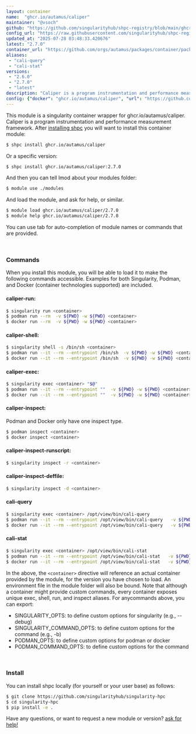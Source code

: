 ```yaml
---
layout: container
name:  "ghcr.io/autamus/caliper"
maintainer: "@vsoch"
github: "https://github.com/singularityhub/shpc-registry/blob/main/ghcr.io/autamus/caliper/container.yaml"
config_url: "https://raw.githubusercontent.com/singularityhub/shpc-registry/main/ghcr.io/autamus/caliper/container.yaml"
updated_at: "2025-07-28 03:48:33.420676"
latest: "2.7.0"
container_url: "https://github.com/orgs/autamus/packages/container/package/caliper"
aliases:
 - "cali-query"
 - "cali-stat"
versions:
 - "2.6.0"
 - "2.7.0"
 - "latest"
description: "Caliper is a program instrumentation and performance measurement framework."
config: {"docker": "ghcr.io/autamus/caliper", "url": "https://github.com/orgs/autamus/packages/container/package/caliper", "maintainer": "@vsoch", "description": "Caliper is a program instrumentation and performance measurement framework.", "latest": {"2.7.0": "sha256:fa18e4ad79b34e701713ed964cf766036b77bf120b7416aa826ad6d64e632a1e"}, "tags": {"2.6.0": "sha256:f6dce0cfbd6149dc02ec59916a40d8d841224cd79d03f2fd76b33264ae660fe5", "2.7.0": "sha256:fa18e4ad79b34e701713ed964cf766036b77bf120b7416aa826ad6d64e632a1e", "latest": "sha256:fa18e4ad79b34e701713ed964cf766036b77bf120b7416aa826ad6d64e632a1e"}, "aliases": {"cali-query": "/opt/view/bin/cali-query", "cali-stat": "/opt/view/bin/cali-stat"}}
---
```


This module is a singularity container wrapper for ghcr.io/autamus/caliper.
Caliper is a program instrumentation and performance measurement framework.
After [installing shpc](#install) you will want to install this container module:


```bash
$ shpc install ghcr.io/autamus/caliper
```

Or a specific version:

```bash
$ shpc install ghcr.io/autamus/caliper:2.7.0
```

And then you can tell lmod about your modules folder:

```bash
$ module use ./modules
```

And load the module, and ask for help, or similar.

```bash
$ module load ghcr.io/autamus/caliper/2.7.0
$ module help ghcr.io/autamus/caliper/2.7.0
```

You can use tab for auto-completion of module names or commands that are provided.

<br>

### Commands

When you install this module, you will be able to load it to make the following commands accessible.
Examples for both Singularity, Podman, and Docker (container technologies supported) are included.

#### caliper-run:

```bash
$ singularity run <container>
$ podman run --rm  -v ${PWD} -w ${PWD} <container>
$ docker run --rm  -v ${PWD} -w ${PWD} <container>
```

#### caliper-shell:

```bash
$ singularity shell -s /bin/sh <container>
$ podman run --it --rm --entrypoint /bin/sh  -v ${PWD} -w ${PWD} <container>
$ docker run --it --rm --entrypoint /bin/sh  -v ${PWD} -w ${PWD} <container>
```

#### caliper-exec:

```bash
$ singularity exec <container> "$@"
$ podman run --it --rm --entrypoint ""  -v ${PWD} -w ${PWD} <container> "$@"
$ docker run --it --rm --entrypoint ""  -v ${PWD} -w ${PWD} <container> "$@"
```

#### caliper-inspect:

Podman and Docker only have one inspect type.

```bash
$ podman inspect <container>
$ docker inspect <container>
```

#### caliper-inspect-runscript:

```bash
$ singularity inspect -r <container>
```

#### caliper-inspect-deffile:

```bash
$ singularity inspect -d <container>
```


#### cali-query

```bash
$ singularity exec <container> /opt/view/bin/cali-query
$ podman run --it --rm --entrypoint /opt/view/bin/cali-query   -v ${PWD} -w ${PWD} <container> -c " $@"
$ docker run --it --rm --entrypoint /opt/view/bin/cali-query   -v ${PWD} -w ${PWD} <container> -c " $@"
```


#### cali-stat

```bash
$ singularity exec <container> /opt/view/bin/cali-stat
$ podman run --it --rm --entrypoint /opt/view/bin/cali-stat   -v ${PWD} -w ${PWD} <container> -c " $@"
$ docker run --it --rm --entrypoint /opt/view/bin/cali-stat   -v ${PWD} -w ${PWD} <container> -c " $@"
```



In the above, the `<container>` directive will reference an actual container provided
by the module, for the version you have chosen to load. An environment file in the
module folder will also be bound. Note that although a container
might provide custom commands, every container exposes unique exec, shell, run, and
inspect aliases. For anycommands above, you can export:

 - SINGULARITY_OPTS: to define custom options for singularity (e.g., --debug)
 - SINGULARITY_COMMAND_OPTS: to define custom options for the command (e.g., -b)
 - PODMAN_OPTS: to define custom options for podman or docker
 - PODMAN_COMMAND_OPTS: to define custom options for the command

<br>

### Install

You can install shpc locally (for yourself or your user base) as follows:

```bash
$ git clone https://github.com/singularityhub/singularity-hpc
$ cd singularity-hpc
$ pip install -e .
```

Have any questions, or want to request a new module or version? [ask for help!](https://github.com/singularityhub/singularity-hpc/issues)